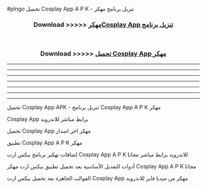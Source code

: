 #plngo تحميل Cosplay App  A P K - تنزيل برنامج مهكر



<div align="center">
<h3>Download >>>>> <a href="https://runaway1.web.app/?sq=Cosplay App ">مهكرCosplay App  تنزيل برنامج</a></h3><br>

<h3>Download >>>>> <a href="https://runaway1.web.app/?sq=Cosplay App ">تحميل Cosplay App  مهكر</a></h3>
</div>


----------------------------------------------------------

----------------------------------------------------------

----------------------------------------------------------

----------------------------------------------------------

----------------------------------------------------------

----------------------------------------------------------

----------------------------------------------------------

تحميل Cosplay App  APK - تنزيل برنامج Cosplay App  A P K مهكر

Cosplay App  برابط مباشر للاندرويد

تحميل Cosplay App  مهكر اخر اصدار

تطبيق Cosplay App  A P K مهكر

إضافات تهكير برنامج بيكس ارت Cosplay App  A P K للاندرويد برابط مباشر مجانا

أدوات التعديل الأساسية بعد تحميل تطبيق بيكس ارت مهكر Cosplay App  A P K مجانا

القوالب الجاهزة بعد تحميل بيكس ارت Cosplay App  مهكر من ميديا فاير للاندرويد


